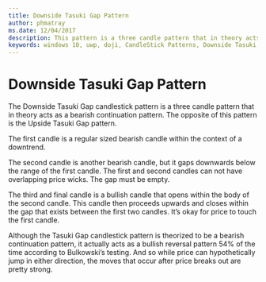 ```yaml
---
title: Downside Tasuki Gap Pattern
author: phmatray
ms.date: 12/04/2017
description: This pattern is a three candle pattern that in theory acts as a bearish continuation pattern.
keywords: windows 10, uwp, doji, CandleStick Patterns, Downside Tasuki Gap, Three Candle Pattern
---
```


# Downside Tasuki Gap Pattern

The Downside Tasuki Gap candlestick pattern is a three candle pattern that in theory acts as a bearish continuation pattern. The opposite of this pattern is the Upside Tasuki Gap pattern.

The first candle is a regular sized bearish candle within the context of a downtrend.

The second candle is another bearish candle, but it gaps downwards below the range of the first candle. The first and second candles can not have overlapping price wicks. The gap must be empty.

The third and final candle is a bullish candle that opens within the body of the second candle. This candle then proceeds upwards and closes within the gap that exists between the first two candles. It’s okay for price to touch the first candle.

Although the Tasuki Gap candlestick pattern is theorized to be a bearish continuation pattern, it actually acts as a bullish reversal pattern 54% of the time according to Bulkowski’s testing. And so while price can hypothetically jump in either direction, the moves that occur after price breaks out are pretty strong.
